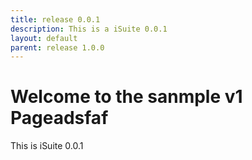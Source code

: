 ```yaml
---
title: release 0.0.1
description: This is a iSuite 0.0.1
layout: default
parent: release 1.0.0
---
```


# Welcome to the sanmple v1 Pageadsfaf

This is iSuite 0.0.1
